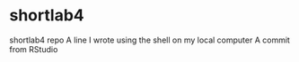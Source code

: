 # shortlab4
shortlab4 repo
A line I wrote using the shell on my local computer
A commit from RStudio
